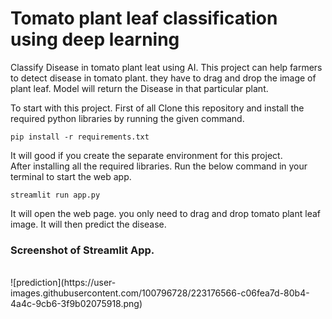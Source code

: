 # Tomato plant leaf classification using deep learning
 Classify Disease in tomato plant leat using AI. This project can help farmers to detect disease in tomato plant.
they have to drag and drop the image of plant leaf. Model will return the Disease in that particular plant.

To start with this project. First of all Clone this repository and install the required python libraries by running the given command.

```
pip install -r requirements.txt
```
It will good if you create the separate environment for this project.
</br> 
After installing all the required libraries. Run the below command in your terminal  to start the web app.
```
streamlit run app.py
```

It will open the web page. you only need to drag and drop tomato plant leaf image. It will then predict the disease.

### Screenshot of Streamlit App.
</br>
![prediction](https://user-images.githubusercontent.com/100796728/223176566-c06fea7d-80b4-4a4c-9cb6-3f9b02075918.png)

